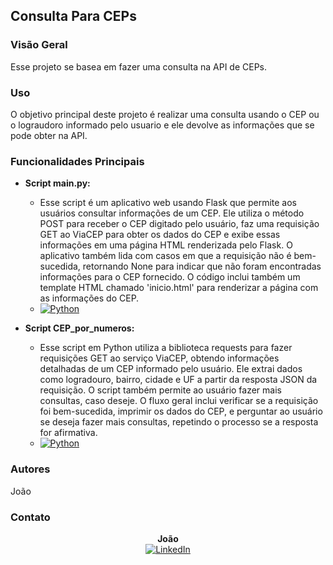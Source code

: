 ## Consulta Para CEPs

### Visão Geral

Esse projeto se basea em fazer uma consulta na API de CEPs.

### Uso

O objetivo principal deste projeto é realizar uma consulta usando o CEP ou o lograudoro informado pelo usuario e ele devolve as informações que se pode obter na API.

### Funcionalidades Principais

- **Script main.py:**
  - Esse script é um aplicativo web usando Flask que permite aos usuários consultar informações de um CEP. Ele utiliza o método POST para receber o CEP digitado pelo usuário, faz uma requisição GET ao ViaCEP para obter os dados do CEP e exibe essas informações em uma página HTML renderizada pelo Flask. O aplicativo também lida com casos em que a requisição não é bem-sucedida, retornando None para indicar que não foram encontradas informações para o CEP fornecido. O código inclui também um template HTML chamado 'inicio.html' para renderizar a página com as informações do CEP.
  - [![Python](https://img.shields.io/badge/Script%20main-Python-14354C?style=for-the-badge&logo=python&logoColor=white)](https://github.com/gabriel-joao/Consulta_Cep/blob/main/CEP/main.py)

- **Script CEP_por_numeros:**
  - Esse script em Python utiliza a biblioteca requests para fazer requisições GET ao serviço ViaCEP, obtendo informações detalhadas de um CEP informado pelo usuário. Ele extrai dados como logradouro, bairro, cidade e UF a partir da resposta JSON da requisição. O script também permite ao usuário fazer mais consultas, caso deseje. O fluxo geral inclui verificar se a requisição foi bem-sucedida, imprimir os dados do CEP, e perguntar ao usuário se deseja fazer mais consultas, repetindo o processo se a resposta for afirmativa.
  - [![Python](https://img.shields.io/badge/Script%20CEP_por_numeros-Python-14354C?style=for-the-badge&logo=python&logoColor=white)](https://github.com/gabriel-joao/Consulta_Cep/blob/main/CEP/CEP_por_numeros)

### Autores

João

### Contato

<p align="center">
  <b>João</b><br>
  <a href="https://www.linkedin.com/in/jo%C3%A3o-gabriel-souza-santos-b0289a224/">
    <img src="https://img.shields.io/badge/-LinkedIn-%230077B5?style=for-the-badge&logo=linkedin&logoColor=white" alt="LinkedIn">
  </a>
</p>
